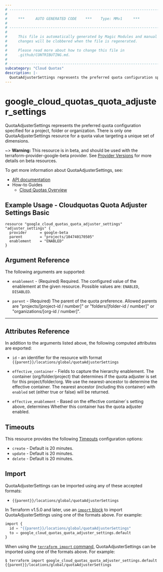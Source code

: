 ```yaml
---
# ----------------------------------------------------------------------------
#
#     ***     AUTO GENERATED CODE    ***    Type: MMv1     ***
#
# ----------------------------------------------------------------------------
#
#     This file is automatically generated by Magic Modules and manual
#     changes will be clobbered when the file is regenerated.
#
#     Please read more about how to change this file in
#     .github/CONTRIBUTING.md.
#
# ----------------------------------------------------------------------------
subcategory: "Cloud Quotas"
description: |-
  QuotaAdjusterSettings represents the preferred quota configuration specified for a project, folder or organization.
---
```


# google_cloud_quotas_quota_adjuster_settings

QuotaAdjusterSettings represents the preferred quota configuration specified for a project, folder or organization. There is only one QuotaAdjusterSettings resource for a quota value targeting a unique set of dimensions.

~> **Warning:** This resource is in beta, and should be used with the terraform-provider-google-beta provider.
See [Provider Versions](https://terraform.io/docs/providers/google/guides/provider_versions.html) for more details on beta resources.

To get more information about QuotaAdjusterSettings, see:

* [API documentation](https://cloud.google.com/docs/quotas/reference/rest/v1beta/projects.locations.quotaAdjusterSettings)
* How-to Guides
    * [Cloud Quotas Overview](https://cloud.google.com/docs/quotas/overview)

## Example Usage - Cloudquotas Quota Adjuster Settings Basic


```hcl
resource "google_cloud_quotas_quota_adjuster_settings" "adjuster_settings" {
  provider      = google-beta
  parent        = "projects/104740170505"
  enablement    = "ENABLED"
}
```

## Argument Reference

The following arguments are supported:


* `enablement` -
  (Required)
  Required. The configured value of the enablement at the given resource.
  Possible values are: `ENABLED`, `DISABLED`.

* `parent` -
  (Required)
  The parent of the quota preference. Allowed parents are "projects/[project-id / number]" or "folders/[folder-id / number]" or "organizations/[org-id / number]".


- - -



## Attributes Reference

In addition to the arguments listed above, the following computed attributes are exported:

* `id` - an identifier for the resource with format `{{parent}}/locations/global/quotaAdjusterSettings`

* `effective_container` -
  Fields to capture the hierarchy enablement.
  The container (org/folder/project) that determines if the quota adjuster is set for this project/folder/org. We use the nearest-ancestor to determine the effective container.
  The nearest ancestor (including this container) with `enabled` set (either true or false) will be returned.

* `effective_enablement` -
  Based on the effective container`s setting above, determines Whether this container has the quota adjuster enabled.


## Timeouts

This resource provides the following
[Timeouts](https://developer.hashicorp.com/terraform/plugin/sdkv2/resources/retries-and-customizable-timeouts) configuration options:

- `create` - Default is 20 minutes.
- `update` - Default is 20 minutes.
- `delete` - Default is 20 minutes.

## Import


QuotaAdjusterSettings can be imported using any of these accepted formats:

* `{{parent}}/locations/global/quotaAdjusterSettings`


In Terraform v1.5.0 and later, use an [`import` block](https://developer.hashicorp.com/terraform/language/import) to import QuotaAdjusterSettings using one of the formats above. For example:

```tf
import {
  id = "{{parent}}/locations/global/quotaAdjusterSettings"
  to = google_cloud_quotas_quota_adjuster_settings.default
}
```

When using the [`terraform import` command](https://developer.hashicorp.com/terraform/cli/commands/import), QuotaAdjusterSettings can be imported using one of the formats above. For example:

```
$ terraform import google_cloud_quotas_quota_adjuster_settings.default {{parent}}/locations/global/quotaAdjusterSettings
```
